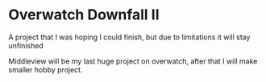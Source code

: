 
# Overwatch Downfall II
A project that I was hoping I could finish, but due to limitations it will stay unfinished

Middleview will be my last huge project on overwatch, after that I will make smaller hobby project.
